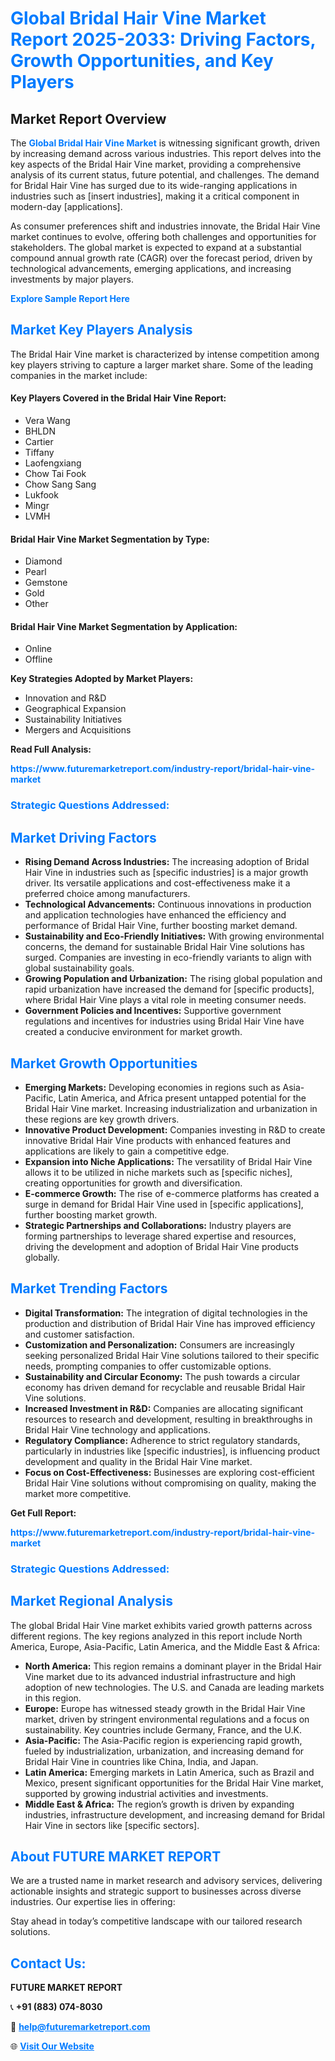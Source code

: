 <h1 style="color: #007BFF;">Global Bridal Hair Vine Market Report 2025-2033: Driving Factors, Growth Opportunities, and Key Players</h1>

<section id="overview">
<h2>Market Report Overview</h2>
<p>The <a href="https://www.futuremarketreport.com/industry-report/bridal-hair-vine-market" style="color: #007BFF; text-decoration: none;"><strong>Global Bridal Hair Vine Market</strong></a> is witnessing significant growth, driven by increasing demand across various industries. This report delves into the key aspects of the Bridal Hair Vine market, providing a comprehensive analysis of its current status, future potential, and challenges. The demand for Bridal Hair Vine has surged due to its wide-ranging applications in industries such as [insert industries], making it a critical component in modern-day [applications].</p>
<p>As consumer preferences shift and industries innovate, the Bridal Hair Vine market continues to evolve, offering both challenges and opportunities for stakeholders. The global market is expected to expand at a substantial compound annual growth rate (CAGR) over the forecast period, driven by technological advancements, emerging applications, and increasing investments by major players.</p>
</section>

<section id="overview">
<p><a href="https://www.futuremarketreport.com/request-sample/reportId=92652" style="color: #007BFF; text-decoration: none;"><strong>Explore Sample Report Here</strong></a></p>
</section>

<section id="key-players">
<h2 style="color: #007BFF;">Market Key Players Analysis</h2>
<p>The Bridal Hair Vine market is characterized by intense competition among key players striving to capture a larger market share. Some of the leading companies in the market include:</p>
<h4>Key Players Covered in the Bridal Hair Vine Report:</h4>
<ul><li>Vera Wang</li><li>BHLDN</li><li>Cartier</li><li>Tiffany</li><li>Laofengxiang</li><li>Chow Tai Fook</li><li>Chow Sang Sang</li><li>Lukfook</li><li>Mingr</li><li>LVMH</li></ul>
<h4>Bridal Hair Vine Market Segmentation by Type:</h4>
<ul><li>Diamond</li><li>Pearl</li><li>Gemstone</li><li>Gold</li><li>Other</li></ul>

<h4>Bridal Hair Vine Market Segmentation by Application:</h4>
<ul><li>Online</li><li>Offline</li></ul>
<p><strong>Key Strategies Adopted by Market Players:</strong></p>
<ul>
<li>Innovation and R&D</li>
<li>Geographical Expansion</li>
<li>Sustainability Initiatives</li>
<li>Mergers and Acquisitions</li>
</ul>
</section>

<section>
<p><strong>Read Full Analysis: </strong></p><a href="https://www.futuremarketreport.com/industry-report/bridal-hair-vine-market" style="color: #007BFF; text-decoration: none;"><strong>https://www.futuremarketreport.com/industry-report/bridal-hair-vine-market</strong></a>
<h3 style="color: #007BFF;">Strategic Questions Addressed:</h3>
</section>

<section id="driving-factors">
<h2 style="color: #007BFF;">Market Driving Factors</h2>
<ul>
<li><strong>Rising Demand Across Industries:</strong> The increasing adoption of Bridal Hair Vine in industries such as [specific industries] is a major growth driver. Its versatile applications and cost-effectiveness make it a preferred choice among manufacturers.</li>
<li><strong>Technological Advancements:</strong> Continuous innovations in production and application technologies have enhanced the efficiency and performance of Bridal Hair Vine, further boosting market demand.</li>
<li><strong>Sustainability and Eco-Friendly Initiatives:</strong> With growing environmental concerns, the demand for sustainable Bridal Hair Vine solutions has surged. Companies are investing in eco-friendly variants to align with global sustainability goals.</li>
<li><strong>Growing Population and Urbanization:</strong> The rising global population and rapid urbanization have increased the demand for [specific products], where Bridal Hair Vine plays a vital role in meeting consumer needs.</li>
<li><strong>Government Policies and Incentives:</strong> Supportive government regulations and incentives for industries using Bridal Hair Vine have created a conducive environment for market growth.</li>
</ul>
</section>

<section id="growth-opportunities">
<h2 style="color: #007BFF;">Market Growth Opportunities</h2>
<ul>
<li><strong>Emerging Markets:</strong> Developing economies in regions such as Asia-Pacific, Latin America, and Africa present untapped potential for the Bridal Hair Vine market. Increasing industrialization and urbanization in these regions are key growth drivers.</li>
<li><strong>Innovative Product Development:</strong> Companies investing in R&D to create innovative Bridal Hair Vine products with enhanced features and applications are likely to gain a competitive edge.</li>
<li><strong>Expansion into Niche Applications:</strong> The versatility of Bridal Hair Vine allows it to be utilized in niche markets such as [specific niches], creating opportunities for growth and diversification.</li>
<li><strong>E-commerce Growth:</strong> The rise of e-commerce platforms has created a surge in demand for Bridal Hair Vine used in [specific applications], further boosting market growth.</li>
<li><strong>Strategic Partnerships and Collaborations:</strong> Industry players are forming partnerships to leverage shared expertise and resources, driving the development and adoption of Bridal Hair Vine products globally.</li>
</ul>
</section>

<section id="trending-factors">
<h2 style="color: #007BFF;">Market Trending Factors</h2>
<ul>
<li><strong>Digital Transformation:</strong> The integration of digital technologies in the production and distribution of Bridal Hair Vine has improved efficiency and customer satisfaction.</li>
<li><strong>Customization and Personalization:</strong> Consumers are increasingly seeking personalized Bridal Hair Vine solutions tailored to their specific needs, prompting companies to offer customizable options.</li>
<li><strong>Sustainability and Circular Economy:</strong> The push towards a circular economy has driven demand for recyclable and reusable Bridal Hair Vine solutions.</li>
<li><strong>Increased Investment in R&D:</strong> Companies are allocating significant resources to research and development, resulting in breakthroughs in Bridal Hair Vine technology and applications.</li>
<li><strong>Regulatory Compliance:</strong> Adherence to strict regulatory standards, particularly in industries like [specific industries], is influencing product development and quality in the Bridal Hair Vine market.</li>
<li><strong>Focus on Cost-Effectiveness:</strong> Businesses are exploring cost-efficient Bridal Hair Vine solutions without compromising on quality, making the market more competitive.</li>
</ul>
</section>

<section>
<p><strong>Get Full Report: </strong></p><a href="https://www.futuremarketreport.com/industry-report/bridal-hair-vine-market" style="color: #007BFF; text-decoration: none;"><strong>https://www.futuremarketreport.com/industry-report/bridal-hair-vine-market</strong></a>
<h3 style="color: #007BFF;">Strategic Questions Addressed:</h3>
</section>


<section id="regional-analysis">
<h2 style="color: #007BFF;">Market Regional Analysis</h2>
<p>The global Bridal Hair Vine market exhibits varied growth patterns across different regions. The key regions analyzed in this report include North America, Europe, Asia-Pacific, Latin America, and the Middle East & Africa:</p>
<ul>
<li><strong>North America:</strong> This region remains a dominant player in the Bridal Hair Vine market due to its advanced industrial infrastructure and high adoption of new technologies. The U.S. and Canada are leading markets in this region.</li>
<li><strong>Europe:</strong> Europe has witnessed steady growth in the Bridal Hair Vine market, driven by stringent environmental regulations and a focus on sustainability. Key countries include Germany, France, and the U.K.</li>
<li><strong>Asia-Pacific:</strong> The Asia-Pacific region is experiencing rapid growth, fueled by industrialization, urbanization, and increasing demand for Bridal Hair Vine in countries like China, India, and Japan.</li>
<li><strong>Latin America:</strong> Emerging markets in Latin America, such as Brazil and Mexico, present significant opportunities for the Bridal Hair Vine market, supported by growing industrial activities and investments.</li>
<li><strong>Middle East & Africa:</strong> The region’s growth is driven by expanding industries, infrastructure development, and increasing demand for Bridal Hair Vine in sectors like [specific sectors].</li>
</ul>
</section>

<footer>
<h2 style="color: #007BFF;">About FUTURE MARKET REPORT</h2>
<p>We are a trusted name in market research and advisory services, delivering actionable insights and strategic support to businesses across diverse industries. Our expertise lies in offering:</p>

<p>Stay ahead in today’s competitive landscape with our tailored research solutions.</p>

<h2 style="color: #007BFF;">Contact Us:</h2>
<p><strong>FUTURE MARKET REPORT</strong></p>
<p>📞 <strong>+91 (883) 074-8030</strong></p>
<p>📧 <strong><a href="mailto:help@futuremarketreport.com" style="color: #007BFF;">help@futuremarketreport.com</a></strong></p>
<p>🌐 <strong><a href="https://www.futuremarketreport.com/" style="color: #007BFF;">Visit Our Website</a></strong></p>
</footer>